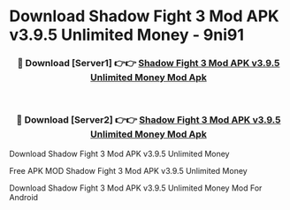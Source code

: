 # Download Shadow Fight 3 Mod APK v3.9.5 Unlimited Money - 9ni91



<div align="center">
<h3>🔴 Download [Server1] 👉👉 <a href="https://momento.my/?title=Shadow_Fight_3_Mod_APK_v3.9.5_Unlimited_Money">Shadow Fight 3 Mod APK v3.9.5 Unlimited Money Mod Apk</a></h3><br>

<h3>🔴 Download [Server2] 👉👉 <a href="https://momento.my/?title=Shadow_Fight_3_Mod_APK_v3.9.5_Unlimited_Money">Shadow Fight 3 Mod APK v3.9.5 Unlimited Money Mod Apk</a></h3>
</div>



Download Shadow Fight 3 Mod APK v3.9.5 Unlimited Money 

Free APK MOD Shadow Fight 3 Mod APK v3.9.5 Unlimited Money 

Download Shadow Fight 3 Mod APK v3.9.5 Unlimited Money Mod For Android
